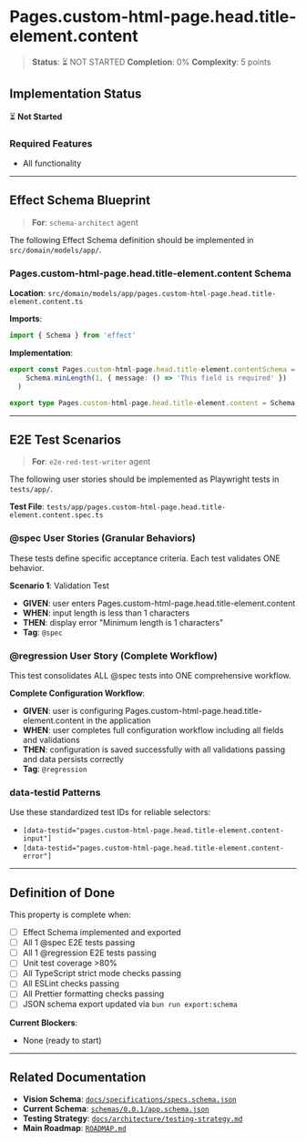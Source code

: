 # Pages.custom-html-page.head.title-element.content

> **Status**: ⏳ NOT STARTED
> **Completion**: 0%
> **Complexity**: 5 points

## Implementation Status

⏳ **Not Started**

### Required Features

- All functionality

---

## Effect Schema Blueprint

> **For**: `schema-architect` agent

The following Effect Schema definition should be implemented in `src/domain/models/app/`.

### Pages.custom-html-page.head.title-element.content Schema

**Location**: `src/domain/models/app/pages.custom-html-page.head.title-element.content.ts`

**Imports**:

```typescript
import { Schema } from 'effect'
```

**Implementation**:

```typescript
export const Pages.custom-html-page.head.title-element.contentSchema = Schema.String.pipe(
    Schema.minLength(1, { message: () => 'This field is required' })
  )

export type Pages.custom-html-page.head.title-element.content = Schema.Schema.Type<typeof Pages.custom-html-page.head.title-element.contentSchema>
```

---

## E2E Test Scenarios

> **For**: `e2e-red-test-writer` agent

The following user stories should be implemented as Playwright tests in `tests/app/`.

**Test File**: `tests/app/pages.custom-html-page.head.title-element.content.spec.ts`

### @spec User Stories (Granular Behaviors)

These tests define specific acceptance criteria. Each test validates ONE behavior.

**Scenario 1**: Validation Test

- **GIVEN**: user enters Pages.custom-html-page.head.title-element.content
- **WHEN**: input length is less than 1 characters
- **THEN**: display error "Minimum length is 1 characters"
- **Tag**: `@spec`

### @regression User Story (Complete Workflow)

This test consolidates ALL @spec tests into ONE comprehensive workflow.

**Complete Configuration Workflow**:

- **GIVEN**: user is configuring Pages.custom-html-page.head.title-element.content in the application
- **WHEN**: user completes full configuration workflow including all fields and validations
- **THEN**: configuration is saved successfully with all validations passing and data persists correctly
- **Tag**: `@regression`

### data-testid Patterns

Use these standardized test IDs for reliable selectors:

- `[data-testid="pages.custom-html-page.head.title-element.content-input"]`
- `[data-testid="pages.custom-html-page.head.title-element.content-error"]`

---

## Definition of Done

This property is complete when:

- [ ] Effect Schema implemented and exported
- [ ] All 1 @spec E2E tests passing
- [ ] All 1 @regression E2E tests passing
- [ ] Unit test coverage >80%
- [ ] All TypeScript strict mode checks passing
- [ ] All ESLint checks passing
- [ ] All Prettier formatting checks passing
- [ ] JSON schema export updated via `bun run export:schema`

**Current Blockers**:

- None (ready to start)

---

## Related Documentation

- **Vision Schema**: [`docs/specifications/specs.schema.json`](../specs.schema.json)
- **Current Schema**: [`schemas/0.0.1/app.schema.json`](../../schemas/0.0.1/app.schema.json)
- **Testing Strategy**: [`docs/architecture/testing-strategy.md`](../../architecture/testing-strategy.md)
- **Main Roadmap**: [`ROADMAP.md`](../../../ROADMAP.md)

